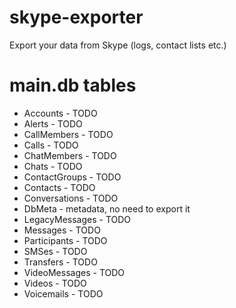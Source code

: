 skype-exporter
==============

Export your data from Skype (logs, contact lists etc.)

main.db tables
==============

* Accounts - TODO
* Alerts - TODO
* CallMembers - TODO
* Calls - TODO
* ChatMembers - TODO
* Chats - TODO
* ContactGroups - TODO
* Contacts - TODO
* Conversations - TODO
* DbMeta - metadata, no need to export it
* LegacyMessages - TODO
* Messages - TODO
* Participants - TODO
* SMSes - TODO
* Transfers - TODO
* VideoMessages - TODO
* Videos - TODO
* Voicemails - TODO
